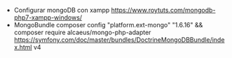 - Configurar mongoDB con xampp
https://www.roytuts.com/mongodb-php7-xampp-windows/
- MongoBundle
composer config "platform.ext-mongo" "1.6.16" && composer require alcaeus/mongo-php-adapter
https://symfony.com/doc/master/bundles/DoctrineMongoDBBundle/index.html v4